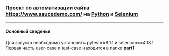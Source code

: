 ### Проект по автоматизации сайта https://www.saucedemo.com/ на [Python](https://www.python.org/) и [Selenium](https://www.selenium.dev/)
---

#### Основный сведенья
Для запуска необходимо установить pytest==8.1.1 и selenium==4.18.1  
Первая часть user-case и test-case находится в папке [**part1**](https://github.com/akaMiller/selenium_automation/tree/main/part1git)

